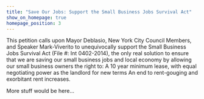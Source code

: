 ```yaml
---
title: "Save Our Jobs: Support the Small Business Jobs Survival Act"
show_on_homepage: true
homepage_position: 3
---
```


This petition calls upon Mayor Deblasio, New York City Council Members, and
Speaker Mark-Viverito to unequivocally support the Small Business Jobs
Survival Act (File #: Int 0402-2014), the only real solution to ensure that
we are saving our small business jobs and local economy by allowing our small
business owners the right to:
A 10 year minimum lease, with equal negotiating power as the landlord for new terms
An end to rent-gouging and exorbitant rent increases.

More stuff would be here...

